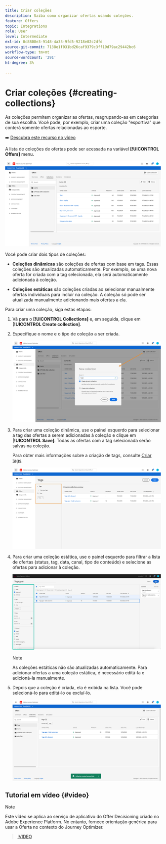 ```yaml
---
title: Criar coleções
description: Saiba como organizar ofertas usando coleções.
feature: Offers
topic: Integrations
role: User
level: Intermediate
exl-id: 0c8808e3-9148-4a33-9fd5-9218e02c2dfd
source-git-commit: 7138e1f031bd26caf9379c3ff19d79ac29442bc6
workflow-type: tm+mt
source-wordcount: '291'
ht-degree: 3%

---
```


# Criar coleções {#creating-collections}

As coleções permitem organizar as ofertas, reagrupando-as em categorias de sua escolha. Você pode, por exemplo, criar uma coleção &quot;esportiva&quot; que conterá somente ofertas relacionadas ao esporte.

➡️ [Descubra este recurso no vídeo](#video)

A lista de coleções de ofertas pode ser acessada na variável **[!UICONTROL Offers]** menu.

![](../../assets/collections_list.png)

Você pode criar dois tipos de coleções:

* **Coleções dinâmicas** são coleções de ofertas com base em tags. Essas coleções são atualizadas automaticamente. Por exemplo, se uma nova oferta for criada com a tag selecionada, ela será automaticamente adicionada à coleção.

* **Coleções estáticas** são coleções criadas ao selecionar manualmente ofertas individuais para incluir na coleção. A coleção só pode ser atualizada manualmente adicionando mais ofertas a ela.

Para criar uma coleção, siga estas etapas:

1. Vá para o **[!UICONTROL Collections]** e, em seguida, clique em **[!UICONTROL Create collection]**.

1. Especifique o nome e o tipo de coleção a ser criada.

   ![](../../assets/collection_create.png)

1. Para criar uma coleção dinâmica, use o painel esquerdo para selecionar a tag das ofertas a serem adicionadas à coleção e clique em **[!UICONTROL Save]**. Todas as ofertas com a tag selecionada serão salvas na coleção.

   Para obter mais informações sobre a criação de tags, consulte [Criar tags](../offer-library/creating-tags.md).

   ![](../../assets/dynamic_collection.png)

1. Para criar uma coleção estática, use o painel esquerdo para filtrar a lista de ofertas (status, tag, data, canal, tipo de conteúdo) e selecione as ofertas para adicionar à coleção.

   ![](../../assets/static_collection.png)

   >[!NOTE]
   >
   >As coleções estáticas não são atualizadas automaticamente. Para adicionar ofertas a uma coleção estática, é necessário editá-la e adicioná-la manualmente.

1. Depois que a coleção é criada, ela é exibida na lista. Você pode selecioná-lo para editá-lo ou excluí-lo.

   ![](../../assets/collection_created.png)

## Tutorial em vídeo {#video}

>[!NOTE]
>
>Este vídeo se aplica ao serviço de aplicativo do Offer Decisioning criado no Adobe Experience Platform. No entanto, fornece orientação genérica para usar a Oferta no contexto do Journey Optimizer.

>[!VIDEO](https://video.tv.adobe.com/v/329376?quality=12)
